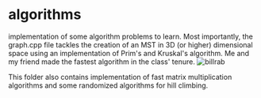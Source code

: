 # algorithms
implementation of some algorithm problems to learn. 
Most importantly, the graph.cpp file tackles the creation of an MST in 3D (or higher) dimensional space using an implementation of Prim's and Kruskal's algorithm. Me and my friend made the fastest algorithm in the class' tenure. 
![billrab](https://github.com/prbsth/winning-algorithms/assets/34644276/0c2f7e9e-4eff-491e-af99-69bff61f3b67)

This folder also contains implementation of fast matrix multiplication algorithms and some randomized algorithms for hill climbing. 

